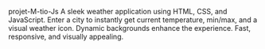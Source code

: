 projet-M-tio-Js
A sleek weather application using HTML, CSS, and JavaScript. Enter a city to instantly get current temperature, min/max, and a visual weather icon. Dynamic backgrounds enhance the experience. Fast, responsive, and visually appealing.
